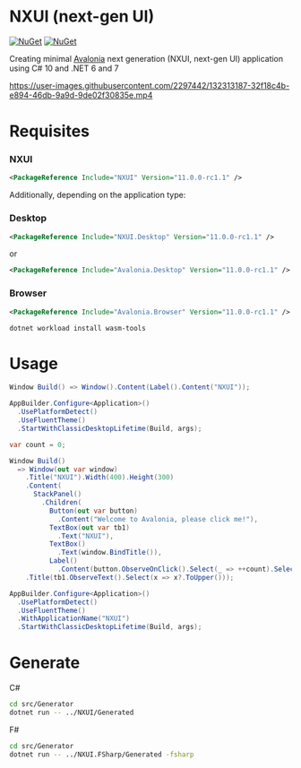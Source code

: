 # NXUI (next-gen UI)

[![NuGet](https://img.shields.io/nuget/v/NXUI.svg)](https://www.nuget.org/packages/NXUI)
[![NuGet](https://img.shields.io/nuget/dt/NXUI.svg)](https://www.nuget.org/packages/NXUI)

Creating minimal [Avalonia](https://avaloniaui.net/) next generation (NXUI, next-gen UI) application using C# 10 and .NET 6 and 7

https://user-images.githubusercontent.com/2297442/132313187-32f18c4b-e894-46db-9a9d-9de02f30835e.mp4

# Requisites

### NXUI

```xml
<PackageReference Include="NXUI" Version="11.0.0-rc1.1" />
```

Additionally, depending on the application type:

### Desktop

```xml
<PackageReference Include="NXUI.Desktop" Version="11.0.0-rc1.1" />
```
or
```xml
<PackageReference Include="Avalonia.Desktop" Version="11.0.0-rc1.1" />
```

### Browser

```xml
<PackageReference Include="Avalonia.Browser" Version="11.0.0-rc1.1" />
```

```
dotnet workload install wasm-tools
```

# Usage

```csharp
Window Build() => Window().Content(Label().Content("NXUI"));

AppBuilder.Configure<Application>()
  .UsePlatformDetect()
  .UseFluentTheme()
  .StartWithClassicDesktopLifetime(Build, args);
```

```csharp
var count = 0;

Window Build()
  => Window(out var window)
    .Title("NXUI").Width(400).Height(300)
    .Content(
      StackPanel()
        .Children(
          Button(out var button)
            .Content("Welcome to Avalonia, please click me!"),
          TextBox(out var tb1)
            .Text("NXUI"),
          TextBox()
            .Text(window.BindTitle()),
          Label()
            .Content(button.ObserveOnClick().Select(_ => ++count).Select(x => $"You clicked {x} times."))))
    .Title(tb1.ObserveText().Select(x => x?.ToUpper()));

AppBuilder.Configure<Application>()
  .UsePlatformDetect()
  .UseFluentTheme()
  .WithApplicationName("NXUI")
  .StartWithClassicDesktopLifetime(Build, args);
```

# Generate

C#
```bash
cd src/Generator
dotnet run -- ../NXUI/Generated
```

F#
```bash
cd src/Generator
dotnet run -- ../NXUI.FSharp/Generated -fsharp
```
